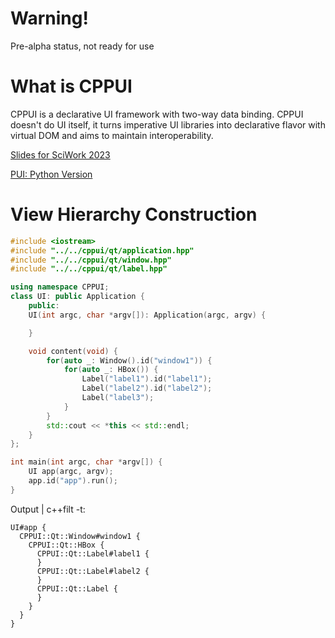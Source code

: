 # Warning!
Pre-alpha status, not ready for use

# What is CPPUI
CPPUI is a declarative UI framework with two-way data binding.
CPPUI doesn't do UI itself, it turns imperative UI libraries into declarative flavor with virtual DOM and aims to maintain interoperability.

[Slides for SciWork 2023](https://speakerdeck.com/buganini/pui-declarative-ui-framework-for-python)

[PUI: Python Version](https://github.com/buganini/PUI)

# View Hierarchy Construction
```c++
#include <iostream>
#include "../../cppui/qt/application.hpp"
#include "../../cppui/qt/window.hpp"
#include "../../cppui/qt/label.hpp"

using namespace CPPUI;
class UI: public Application {
    public:
    UI(int argc, char *argv[]): Application(argc, argv) {

    }

    void content(void) {
        for(auto _: Window().id("window1")) {
            for(auto _: HBox()) {
                Label("label1").id("label1");
                Label("label2").id("label2");
                Label("label3");
            }
        }
        std::cout << *this << std::endl;
    }
};

int main(int argc, char *argv[]) {
    UI app(argc, argv);
    app.id("app").run();
}
```

Output | c++filt -t:
```
UI#app {
  CPPUI::Qt::Window#window1 {
    CPPUI::Qt::HBox {
      CPPUI::Qt::Label#label1 {
      }
      CPPUI::Qt::Label#label2 {
      }
      CPPUI::Qt::Label {
      }
    }
  }
}
```
